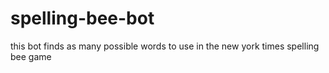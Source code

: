 # spelling-bee-bot
this bot finds as many possible words to use in the new york times spelling bee game
